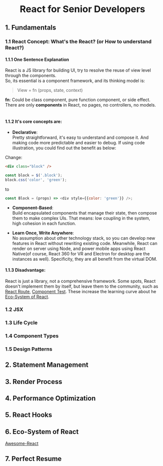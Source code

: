 
<p style="text-align: center; font-size: 30px; font-weight: bold">
    React for Senior Developers
</p>

## 1. Fundamentals
### 1.1 React Concept: What's the React? (or How to understand React?)
#### 1.1.1 One Sentence Explanation <br>
React is a JS library for building UI, try to resolve the reuse of view level through the components.<br>
So, its essential is a component framework, and its thinking model is:<br>

> View = fn (props, state, context)<br>

**fn**: Could be class component, pure function component, or side effect.<br>
There are only **components** in React, no pages, no controllers, no models.<br>
<br>

#### 1.1.2 It's **core concepts** are:<br>

- **Declarative**:<br>
Pretty straightforward, it's easy to understand and compose it. And making code more predictable and easier to debug. If using code illustration, you could find out the benefit as below:<br>

Change:
```html 
<div class="block" />
```
```js
const block = $('.block');
block.css('color', 'green');
```
to<br>
```js
const Block = (props) => <div style={{color: 'green'}} />;
```
- **Component-Based**:<br>
Build encapsulated components that manage their state, then compose them to make complex UIs. That means: low coupling in the system, high cohesion in each function.<br>

- **Learn Once, Write Anywhere**:<br>
No assumption about other technology stack, so you can develop new features in React without rewriting existing code. Meanwhile, React can render on server using Node, and power mobile apps using React Native(of course, React 360 for VR and Electron for desktop are the instances as well). Specificity, they are all benefit from the virtual DOM.<br>

#### 1.1.3 Disadvantage:<br>
React is just a library, not a comprehensive framework. Some spots, React doesn't implement them by itself, but leave them to the community, such as [React Route](https://reactrouter.com/en/main), [Component Test](https://www.freecodecamp.org/news/testing-react-hooks/). These increase the learning curve about he [Eco-System of React](#EcoSystem).

### 1.2 JSX
### 1.3 Life Cycle
### 1.4 Component Types
### 1.5 Design Patterns
## 2. Statement Management
## 3. Render Process
## 4. Performance Optimization
## 5. React Hooks
## 6. <a id="EcoSystem"></a>Eco-System of React
[Awesome-React](https://github.com/enaqx/awesome-react)
## 7. Perfect Resume
